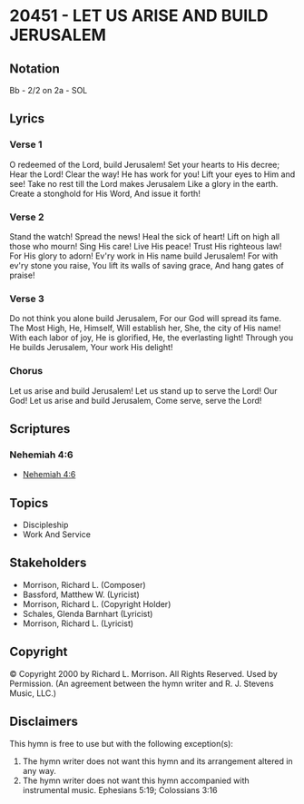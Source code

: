 # 20451 - LET US ARISE AND BUILD JERUSALEM

## Notation

Bb - 2/2 on 2a - SOL

## Lyrics

### Verse 1

O redeemed of the Lord, build Jerusalem! Set your hearts to His decree; Hear the Lord! Clear the way! He has work for you! Lift your eyes to Him and see! Take no rest till the Lord makes Jerusalem Like a glory in the earth. Create a stonghold for His Word, And issue it forth!

### Verse 2

Stand the watch! Spread the  news! Heal the sick of heart! Lift on high all those who mourn! Sing His care! Live His peace! Trust His righteous law! For His glory to adorn! Ev'ry work in His name build Jerusalem! For with ev'ry stone you raise, You lift its walls of saving grace, And hang gates of praise!

### Verse 3

Do not think you alone build Jerusalem, For our God will spread its fame. The Most High, He, Himself, Will establish her, She, the city of His name! With each labor of joy, He is glorified, He, the everlasting light! Through you He builds Jerusalem, Your work His delight!

### Chorus

Let us arise and build Jerusalem! Let us stand up to serve the Lord! Our God! Let us arise and build Jerusalem, Come serve, serve the Lord!


## Scriptures

### Nehemiah 4:6

- [Nehemiah 4:6](https://www.biblegateway.com/passage/?search=Nehemiah%204%3A6)


## Topics

- Discipleship
- Work And Service

## Stakeholders

- Morrison, Richard L. (Composer)
- Bassford, Matthew W. (Lyricist)
- Morrison, Richard L. (Copyright Holder)
- Schales, Glenda Barnhart (Lyricist)
- Morrison, Richard L. (Lyricist)

## Copyright

© Copyright 2000 by Richard L. Morrison. All Rights Reserved.  Used by Permission.
(An agreement between the hymn writer and R. J. Stevens Music, LLC.)

## Disclaimers

This hymn is free to use but with the following exception(s):
1. The hymn writer does not want this hymn and its arrangement altered in any way.
2. The hymn writer does not want this hymn accompanied with instrumental music.
Ephesians 5:19; Colossians 3:16

